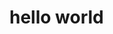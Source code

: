 <!DOCTYPE html>
<html>
  <!--한글 주석-->
  <head>
    <meta charset="utf-8">
    <h1>hello world</h1>
  </head>
</html>
